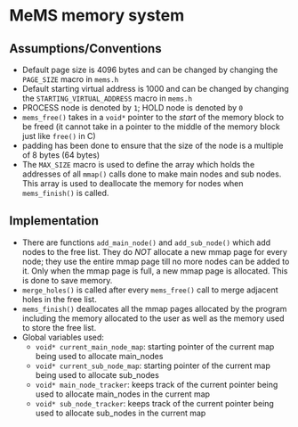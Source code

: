 # MeMS memory system

## Assumptions/Conventions
- Default page size is 4096 bytes and can be changed by changing the `PAGE_SIZE` macro in `mems.h`
- Default starting virtual address is 1000 and can be changed by changing the `STARTING_VIRTUAL_ADDRESS` macro in `mems.h`
- PROCESS node is denoted by `1`; HOLD node is denoted by `0`
- `mems_free()` takes in a `void*` pointer to the _start_ of the memory block to be freed (it cannot take in a pointer to the middle of the memory block just like `free()` in C)
- padding has been done to ensure that the size of the node is a multiple of 8 bytes (64 bytes)
- The `MAX_SIZE` macro is used to define the array which holds the addresses of all `mmap()` calls done to make main nodes and sub nodes. This array is used to deallocate the memory for nodes when `mems_finish()` is called.

## Implementation
- There are functions `add_main_node()` and `add_sub_node()` which add nodes to the free list. They do _NOT_ allocate a new mmap page for every node; they use the entire mmap page till no more nodes can be added to it. Only when the mmap page is full, a new mmap page is allocated. This is done to save memory.
- `merge_holes()` is called after every `mems_free()` call to merge adjacent holes in the free list. 
- `mems_finish()` deallocates all the mmap pages allocated by the program including the memory allocated to the user as well as the memory used to store the free list.
- Global variables used: 
  - `void* current_main_node_map`: starting pointer of the current map being used to allocate main_nodes
  - `void* current_sub_node_map`: starting pointer of the current map being used to allocate sub_nodes
  - `void* main_node_tracker`: keeps track of the current pointer being used to allocate main_nodes in the current map
  - `void* sub_node_tracker`: keeps track of the current pointer being used to allocate sub_nodes in the current map